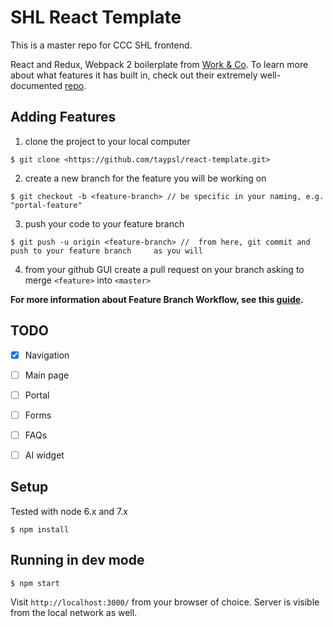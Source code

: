 # SHL React Template

This is a master repo for CCC SHL frontend. 

React and Redux, Webpack 2 boilerplate from [Work & Co](https://work.co). To learn more about what features it has built in, check out their extremely well-documented [repo](https://github.com/workco/marvin).


## Adding Features

1. clone the project to your local computer
```
$ git clone <https://github.com/taypsl/react-template.git>
```

2. create a new branch for the feature you will be working on
```
$ git checkout -b <feature-branch> // be specific in your naming, e.g. "portal-feature" 
```

3. push your code to your feature branch
```
$ git push -u origin <feature-branch> //  from here, git commit and push to your feature branch 	as you will
```

4. from your github GUI create a pull request on your branch asking to merge ```<feature>``` into ```<master>```


<b>For more information about Feature Branch Workflow, see this [guide](https://www.atlassian.com/git/tutorials/comparing-workflows#feature-branch-workflow).</b>


## TODO
- [x] Navigation
- [ ] Main page
- [ ] Portal
- [ ] Forms
- [ ] FAQs
- [ ] AI widget



## Setup

Tested with node 6.x and 7.x

```
$ npm install
```

## Running in dev mode

```
$ npm start
```

Visit `http://localhost:3000/` from your browser of choice.
Server is visible from the local network as well.
